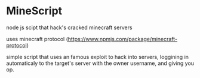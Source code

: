 # MineScript
node js scipt that hack's cracked minecraft servers

uses minecraft protocol (https://www.npmjs.com/package/minecraft-protocol)

simple script that uses an famous exploit to hack into servers, loggining in automaticaly to the target's server with the owner username, and giving you op.
